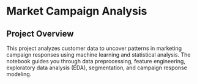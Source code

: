 
# Market Campaign Analysis
## Project Overview
This project analyzes customer data to uncover patterns in marketing campaign responses using machine learning and statistical analysis. The notebook guides you through data preprocessing, feature engineering, exploratory data analysis (EDA), segmentation, and campaign response modeling.
